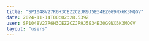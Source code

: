 ```yaml
---
title: "SP1048V27R6H3CEZ2CZJR9J5E34EZ0G9NX6K3MQGV"
date: 2024-11-14T00:02:28.539Z
user: SP1048V27R6H3CEZ2CZJR9J5E34EZ0G9NX6K3MQGV
layout: "users"
---
```

    